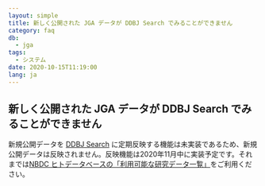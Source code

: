 ```yaml
---
layout: simple
title: 新しく公開された JGA データが DDBJ Search でみることができません
category: faq
db:
  - jga
tags: 
  - システム
date: 2020-10-15T11:19:00
lang: ja
---
```


## 新しく公開された JGA データが DDBJ Search でみることができません

<p>新規公開データを <a href="https://ddbj.nig.ac.jp/search">DDBJ Search</a> に定期反映する機能は未実装であるため、新規公開データは反映されません。反映機能は2020年11月中に実装予定です。それまでは<a href="https://humandbs.biosciencedbc.jp/data-use/all-researches">NBDC ヒトデータベースの「利用可能な研究データ一覧」</a>をご利用ください。</p>